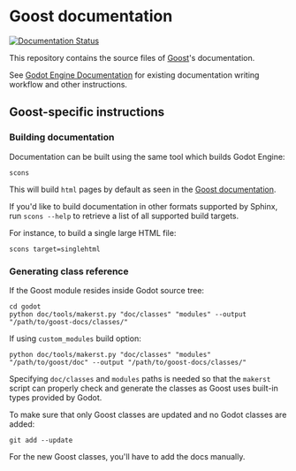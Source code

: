 # Goost documentation

[![Documentation Status](https://readthedocs.org/projects/goost/badge/?version=gd3)](https://goost.readthedocs.io/en/latest/?badge=gd3)

This repository contains the source files of
[Goost](https://github.com/goostengine/goost)'s documentation.

See [Godot Engine Documentation](https://github.com/godotengine/godot-docs)
for existing documentation writing workflow and other instructions.

## Goost-specific instructions

### Building documentation

Documentation can be built using the same tool which builds Godot Engine:
```
scons
```

This will build `html` pages by default as seen in the
[Goost documentation](https://goost.readthedocs.io/en/latest/).

If you'd like to build documentation in other formats supported by Sphinx, 
run `scons --help` to retrieve a list of all supported build targets.

For instance, to build a single large HTML file:

```
scons target=singlehtml
```

### Generating class reference

If the Goost module resides inside Godot source tree:

```
cd godot
python doc/tools/makerst.py "doc/classes" "modules" --output "/path/to/goost-docs/classes/"
```

If using `custom_modules` build option:

```
python doc/tools/makerst.py "doc/classes" "modules" "/path/to/goost/doc" --output "/path/to/goost-docs/classes/"
```

Specifying `doc/classes` and `modules` paths is needed so that the `makerst`
script can properly check and generate the classes as Goost uses built-in types
provided by Godot.

To make sure that only Goost classes are updated and no Godot classes are added:

```
git add --update
```

For the new Goost classes, you'll have to add the docs manually.
